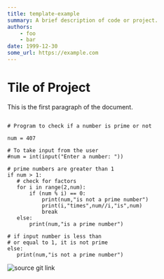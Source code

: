 ```yaml
---
title: template-example
summary: A brief description of code or project.
authors:
    - foo
    - bar
date: 1999-12-30
some_url: https://example.com
---
```


# Tile of Project

This is the first paragraph of the document.


```

# Program to check if a number is prime or not

num = 407

# To take input from the user
#num = int(input("Enter a number: "))

# prime numbers are greater than 1
if num > 1:
   # check for factors
   for i in range(2,num):
       if (num % i) == 0:
           print(num,"is not a prime number")
           print(i,"times",num//i,"is",num)
           break
   else:
       print(num,"is a prime number")
       
# if input number is less than
# or equal to 1, it is not prime
else:
   print(num,"is not a prime number")

```


![source git link](http://github.com)

